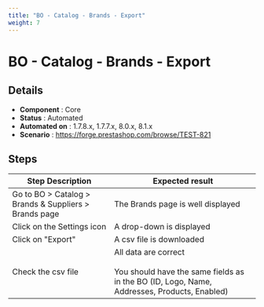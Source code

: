 ```yaml
---
title: "BO - Catalog - Brands - Export"
weight: 7
---
```


# BO - Catalog - Brands - Export
## Details
* **Component** : Core
* **Status** : Automated
* **Automated on** : 1.7.8.x, 1.7.7.x, 8.0.x, 8.1.x
* **Scenario** : https://forge.prestashop.com/browse/TEST-821

## Steps
| Step Description | Expected result |
| ----- | ----- |
| Go to BO > Catalog > Brands & Suppliers > Brands page | The Brands page is well displayed |
| Click on the Settings icon | A drop-down is displayed |
| Click on "Export" | A csv file is downloaded |
| Check the csv file | All data are correct<br><br>You should have the same fields as in the BO (ID, Logo, Name, Addresses, Products, Enabled) |
